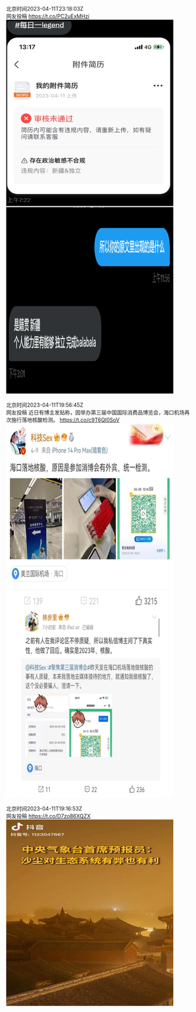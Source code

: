 北京时间2023-04-11T23:18:03Z<br>网友投稿 https://t.co/PC2uExMHzi<br><img src='/temp/image/2023/v-Month-4/1645808434158374912_0.jpg' width='450' height='500'><img src='/temp/image/2023/v-Month-4/1645808434158374912_1.jpg' width='450' height='500'><br><br>北京时间2023-04-11T19:56:45Z<br>网友投稿
近日有博主发贴称，因举办第三届中国国际消费品博览会，海口机场再次施行落地核酸检测。 https://t.co/c9T6QI0SoV<br><img src='/temp/image/2023/v-Month-4/1645757776918921218_0.jpg' width='450' height='500'><img src='/temp/image/2023/v-Month-4/1645757776918921218_1.jpg' width='450' height='500'><br><br>北京时间2023-04-11T19:16:53Z<br>网友投稿 https://t.co/D7zo86XQZX<br><img src='/temp/video/2023/v-Month-4/o-Day-11/whyyoutouzhele/1645747745058172929_0.jpg' width='450' height='500'><br><br>